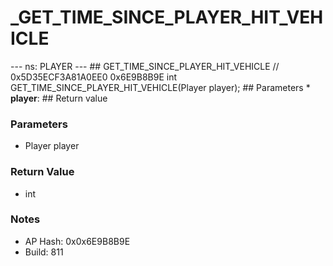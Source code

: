 # _GET_TIME_SINCE_PLAYER_HIT_VEHICLE

--- ns: PLAYER --- ## GET_TIME_SINCE_PLAYER_HIT_VEHICLE  // 0x5D35ECF3A81A0EE0 0x6E9B8B9E int GET_TIME_SINCE_PLAYER_HIT_VEHICLE(Player player);   ## Parameters * **player**:  ## Return value

### Parameters
* Player player

### Return Value
* int

### Notes
* AP Hash: 0x0x6E9B8B9E
* Build: 811


